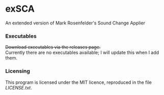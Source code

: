 # exSCA
An extended version of Mark Rosenfelder's Sound Change Applier

### Executables
~~Download executables via the releases page.~~  
Currently there are no executables available; I will update this when I add them.

### Licensing
This program is licensed under the MIT licence, reproduced in the file _LICENSE.txt_.
